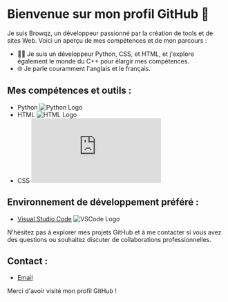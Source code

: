 # Bienvenue sur mon profil GitHub 👋

Je suis Browqz, un développeur passionné par la création de tools et de sites Web. Voici un aperçu de mes compétences et de mon parcours :

- 👨‍💻 Je suis un développeur Python, CSS, et HTML, et j'explore également le monde du C++ pour élargir mes compétences.
- 🌐 Je parle couramment l'anglais et le français.

## Mes compétences et outils :

- Python ![Python Logo](https://www.python.org/static/community_logos/python-logo.png)
- HTML ![HTML Logo](https://www.w3.org/html/logo/downloads/HTML5_Logo_512.png)
- CSS ![CSS Logo](https://www.w3.org/Style/CSS/Overview.en.html)

## Environnement de développement préféré :

- [Visual Studio Code](https://code.visualstudio.com/) ![VSCode Logo](https://code.visualstudio.com/assets/branding/app-icon.png)

N'hésitez pas à explorer mes projets GitHub et à me contacter si vous avez des questions ou souhaitez discuter de collaborations professionnelles.

## Contact :

- [Email](mailto:votre.email@example.com)

Merci d'avoir visité mon profil GitHub !
